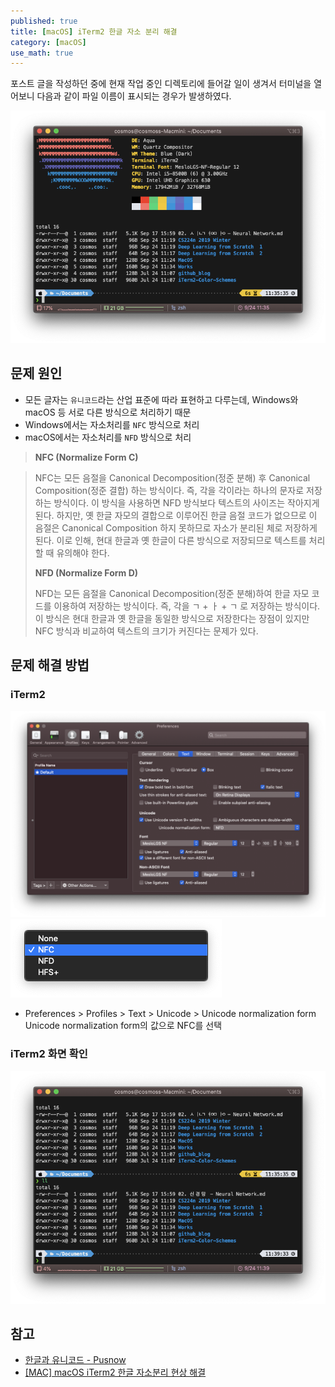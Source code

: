 ```yaml
---
published: true
title: [macOS] iTerm2 한글 자소 분리 해결
category: [macOS]
use_math: true
---
```


포스트 글을 작성하던 중에 현재 작업 중인 디렉토리에 들어갈 일이 생겨서 터미널을 열어보니
다음과 같이 파일 이름이 표시되는 경우가 발생하였다.

![](/images/macos/202009240001.png)

## 문제 원인
* 모든 글자는 `유니코드`라는 산업 표준에 따라 표현하고 다루는데,
Windows와 macOS 등 서로 다른 방식으로 처리하기 때문
* Windows에서는 자소처리를 `NFC` 방식으로 처리
* macOS에서는 자소처리를 `NFD` 방식으로 처리

>**NFC (Normalize Form C)**

>NFC는 모든 음절을 Canonical Decomposition(정준 분해) 후 Canonical Composition(정준 결합) 하는 방식이다. 즉, 각을 각이라는 하나의 문자로 저장하는 방식이다. 이 방식을 사용하면 NFD 방식보다 텍스트의 사이즈는 작아지게 된다. 하지만, 옛 한글 자모의 결합으로 이루어진 한글 음절 코드가 없으므로 이 음절은 Canonical Composition 하지 못하므로 자소가 분리된 체로 저장하게 된다. 이로 인해, 현대 한글과 옛 한글이 다른 방식으로 저장되므로 텍스트를 처리할 때 유의해야 한다.
>
>**NFD (Normalize Form D)**
>
>NFD는 모든 음절을 Canonical Decomposition(정준 분해)하여 한글 자모 코드를 이용하여 저장하는 방식이다. 즉, 각을 ㄱ + ㅏ + ㄱ 로 저장하는 방식이다. 이 방식은 현대 한글과 옛 한글을 동일한 방식으로 저장한다는 장점이 있지만 NFC 방식과 비교하여 텍스트의 크기가 커진다는 문제가 있다.

## 문제 해결 방법
### iTerm2

![](/images/macos/202009240002.png)
![](/images/macos/202009240003.png)

* Preferences > Profiles > Text > Unicode > Unicode normalization form
Unicode normalization form의 값으로 NFC를 선택

### iTerm2 화면 확인
![](/images/macos/202009240004.png)

## 참고 
* [한글과 유니코드 - Pusnow](https://gist.github.com/Pusnow/aa865fa21f9557fa58d691a8b79f8a6d)
* [[MAC] macOS iTerm2 한글 자소분리 현상 해결](https://velog.io/@inyong_pang/MAC-macOS-iTerm2-한글-자소분리-현상-해결)